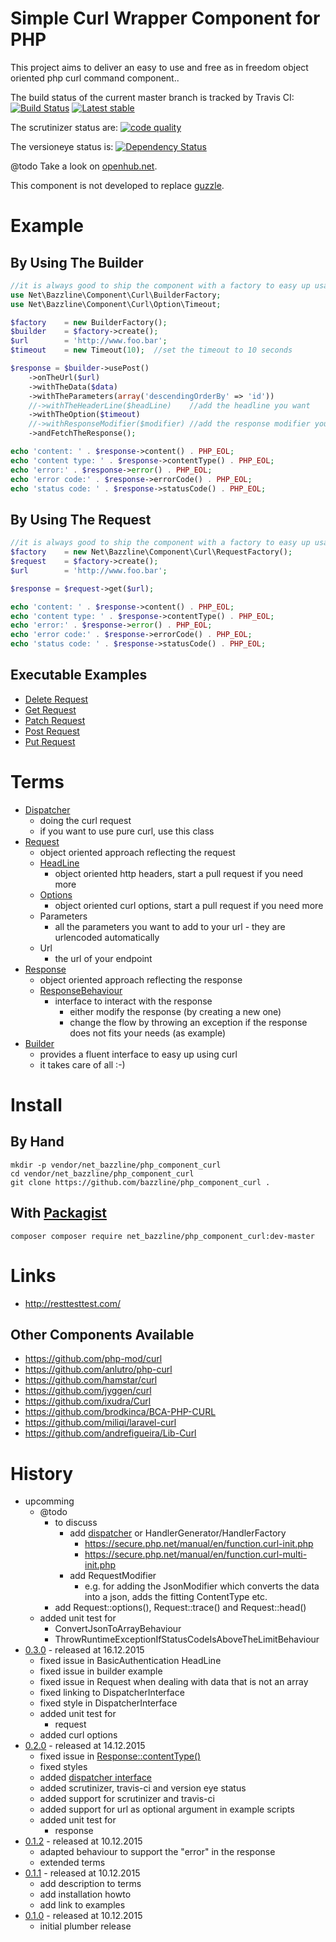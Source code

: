 # Simple Curl Wrapper Component for PHP

This project aims to deliver an easy to use and free as in freedom object oriented php curl command component..

The build status of the current master branch is tracked by Travis CI:
[![Build Status](https://travis-ci.org/bazzline/php_component_curl.png?branch=master)](http://travis-ci.org/bazzline/php_component_curl)
[![Latest stable](https://img.shields.io/packagist/v/net_bazzline/php_component_curl.svg)](https://packagist.org/packages/net_bazzline/php_component_curl)

The scrutinizer status are:
[![code quality](https://scrutinizer-ci.com/g/bazzline/php_component_curl/badges/quality-score.png?b=master)](https://scrutinizer-ci.com/g/bazzline/php_component_curl/)

The versioneye status is:
[![Dependency Status](https://www.versioneye.com/user/projects/553941560b24225ef6000002/badge.svg?style=flat)](https://www.versioneye.com/user/projects/553941560b24225ef6000002)

@todo
Take a look on [openhub.net](https://www.openhub.net/p/php_component_curl).

This component is not developed to replace [guzzle](http://docs.guzzlephp.org/en/latest/).

# Example

## By Using The Builder

```php
//it is always good to ship the component with a factory to easy up usage
use Net\Bazzline\Component\Curl\BuilderFactory;
use Net\Bazzline\Component\Curl\Option\Timeout;

$factory    = new BuilderFactory();
$builder    = $factory->create();
$url        = 'http://www.foo.bar';
$timeout    = new Timeout(10);  //set the timeout to 10 seconds

$response = $builder->usePost()
    ->onTheUrl($url)
    ->withTheData($data)
    ->withTheParameters(array('descendingOrderBy' => 'id'))
    //->withTheHeaderLine($headLine)    //add the headline you want
    ->withTheOption($timeout)
    //->withResponseModifier($modifier) //add the response modifier you want
    ->andFetchTheResponse();

echo 'content: ' . $response->content() . PHP_EOL;
echo 'content type: ' . $response->contentType() . PHP_EOL;
echo 'error:' . $response->error() . PHP_EOL;
echo 'error code:' . $response->errorCode() . PHP_EOL;
echo 'status code: ' . $response->statusCode() . PHP_EOL;
```

## By Using The Request

```php
//it is always good to ship the component with a factory to easy up usage
$factory    = new Net\Bazzline\Component\Curl\RequestFactory();
$request    = $factory->create();
$url        = 'http://www.foo.bar';

$response = $request->get($url);

echo 'content: ' . $response->content() . PHP_EOL;
echo 'content type: ' . $response->contentType() . PHP_EOL;
echo 'error:' . $response->error() . PHP_EOL;
echo 'error code:' . $response->errorCode() . PHP_EOL;
echo 'status code: ' . $response->statusCode() . PHP_EOL;
```

## Executable Examples

* [Delete Request](https://github.com/bazzline/php_component_curl/blob/master/example/make_a_delete_request.php)
* [Get Request](https://github.com/bazzline/php_component_curl/blob/master/example/make_a_delete_request.php)
* [Patch Request](https://github.com/bazzline/php_component_curl/blob/master/example/make_a_patch_request.php)
* [Post Request](https://github.com/bazzline/php_component_curl/blob/master/example/make_a_post_request.php)
* [Put Request](https://github.com/bazzline/php_component_curl/blob/master/example/make_a_put_request.php)

# Terms

* [Dispatcher](https://github.com/bazzline/php_component_curl/blob/master/source/Net/Bazzline/Component/Curl/Dispatcher.php)
    * doing the curl request
    * if you want to use pure curl, use this class
* [Request](https://github.com/bazzline/php_component_curl/blob/master/source/Net/Bazzline/Component/Curl/Request.php)
    * object oriented approach reflecting the request
    * [HeadLine](https://github.com/bazzline/php_component_curl/blob/master/source/Net/Bazzline/Component/Curl/HeadLine/HeadLineInterface.php)
        * object oriented http headers, start a pull request if you need more
    * [Options](https://github.com/bazzline/php_component_curl/blob/master/source/Net/Bazzline/Component/Curl/Option/OptionInterface.php)
        * object oriented curl options, start a pull request if you need more
    * Parameters
        * all the parameters you want to add to your url - they are urlencoded automatically
    * Url
        * the url of your endpoint
* [Response](https://github.com/bazzline/php_component_curl/blob/master/source/Net/Bazzline/Component/Curl/Response.php)
    * object oriented approach reflecting the response
    * [ResponseBehaviour](https://github.com/bazzline/php_component_curl/blob/master/source/Net/Bazzline/Component/Curl/ResponseBehaviour/ResponseBehaviourInterface.php)
        * interface to interact with the response
            * either modify the response (by creating a new one)
            * change the flow by throwing an exception if the response does not fits your needs (as example)
* [Builder](https://github.com/bazzline/php_component_curl/blob/master/source/Net/Bazzline/Component/Curl/Builder.php)
    * provides a fluent interface to easy up using curl
    * it takes care of all :-)


# Install

## By Hand

    mkdir -p vendor/net_bazzline/php_component_curl
    cd vendor/net_bazzline/php_component_curl
    git clone https://github.com/bazzline/php_component_curl .

## With [Packagist](https://packagist.org/packages/net_bazzline/php_component_curl)

    composer composer require net_bazzline/php_component_curl:dev-master

# Links

* http://resttesttest.com/

## Other Components Available

* https://github.com/php-mod/curl
* https://github.com/anlutro/php-curl
* https://github.com/hamstar/curl
* https://github.com/jyggen/curl
* https://github.com/ixudra/Curl
* https://github.com/brodkinca/BCA-PHP-CURL
* https://github.com/miliqi/laravel-curl
* https://github.com/andrefigueira/Lib-Curl

# History

* upcomming
    * @todo
        * to discuss
            * add [dispatcher](https://github.com/jyggen/curl/blob/master/src/Dispatcher.php) or HandlerGenerator/HandlerFactory
                * https://secure.php.net/manual/en/function.curl-init.php
                * https://secure.php.net/manual/en/function.curl-multi-init.php
            * add RequestModifier
                * e.g. for adding the JsonModifier which converts the data into a json, adds the fitting ContentType etc.
        * add Request::options(), Request::trace() and Request::head()
    * added unit test for
        * ConvertJsonToArrayBehaviour
        * ThrowRuntimeExceptionIfStatusCodeIsAboveTheLimitBehaviour
* [0.3.0](https://github.com/bazzline/php_component_curl/tree/0.3.0) - released at 16.12.2015
    * fixed issue in BasicAuthentication HeadLine
    * fixed issue in builder example
    * fixed issue in Request when dealing with data that is not an array
    * fixed linking to DispatcherInterface
    * fixed style in DispatcherInterface
    * added unit test for
        * request
    * added curl options
* [0.2.0](https://github.com/bazzline/php_component_curl/tree/0.2.0) - released at 14.12.2015
    * fixed issue in [Response::contentType()](https://github.com/bazzline/php_component_curl/commit/42841811e848628539b088af894410524cd61a68)
    * fixed styles
    * added [dispatcher interface](https://github.com/bazzline/php_component_curl/blob/master/source/Net/Bazzline/Component/Curl/DispatcherInterface.php)
    * added scrutinizer, travis-ci and version eye status
    * added support for scrutinizer and travis-ci
    * added support for url as optional argument in example scripts
    * added unit test for
        * response
* [0.1.2](https://github.com/bazzline/php_component_curl/tree/0.1.2) - released at 10.12.2015
    * adapted behaviour to support the "error" in the response
    * extended terms
* [0.1.1](https://github.com/bazzline/php_component_curl/tree/0.1.1) - released at 10.12.2015
    * add description to terms
    * add installation howto
    * add link to examples
* [0.1.0](https://github.com/bazzline/php_component_curl/tree/0.1.0) - released at 10.12.2015
    * initial plumber release
